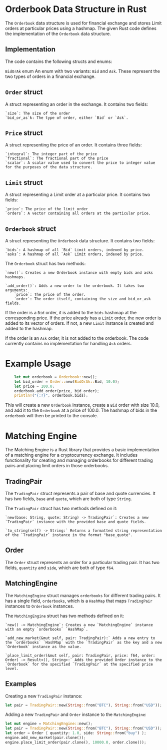 # Orderbook Data Structure in Rust

The `Orderbook` data structure is used for financial exchange and stores Limit orders at particular prices using a hashmap. The given Rust code defines the implementation of the `Orderbook` data structure.

## Implementation

The code contains the following structs and enums:

`BidOrAk` enum
An enum with two variants: `Bid` and `Ask`. These represent the two types of orders in a financial exchange.

## `Order` struct

A struct representing an order in the exchange. It contains two fields:

    `size`: The size of the order
    `bid_or_as`k: The type of order, either `Bid` or `Ask`.

## `Price` struct

A struct representing the price of an order. It contains three fields:

    `integral`: The integer part of the price
    `fractional`: The fractional part of the price
    `scalar`: A scalar value used to convert the price to integer value for the purposes of the data structure.

## `Limit` struct

A struct representing a Limit order at a particular price. It contains two fields:

    `price`: The price of the limit order
    `orders`: A vector containing all orders at the particular price.

## `Orderbook` struct

A struct representing the `Orderbook` data structure. It contains two fields:

    `bids`: A hashmap of all `Bid` Limit orders, indexed by price.
    `asks`: A hashmap of all `Ask` Limit orders, indexed by price.

The `Orderbook` struct has two methods:

    `new()`: Creates a new Orderbook instance with empty bids and asks hashmaps.

    `add_order()`: Adds a new order to the orderbook. It takes two arguments:
    	`price`: The price of the order.
    	`order`: The order itself, containing the size and bid_or_ask fields.

If the order is a `Bid` order, it is added to the `bids` hashmap at the corresponding price. If the price already has a `Limit` order, the new order is added to its vector of orders. If not, a new `Limit` instance is created and added to the hashmap.

If the order is an `Ask` order, it is not added to the orderbook. The code currently contains no implementation for handling `Ask` orders.

# Example Usage

```rust
	let mut orderbook = Orderbook::new();
	let bid_order = Order::new(BidOrAk::Bid, 10.0);
	let price = 100.0;
	orderbook.add_order(price, bid_order);
	println!("{:?}", orderbook.bids);
```

This will create a new `Orderbook` instance, create a `Bid` order with size 10.0, and add it to the `Orderbook` at a price of 100.0. The hashmap of bids in the `orderbook` will then be printed to the console.

# Matching Engine

The Matching Engine is a Rust library that provides a basic implementation of a matching engine for a cryptocurrency exchange. It includes functionality for creating and managing orderbooks for different trading pairs and placing limit orders in those orderbooks.

## TradingPair

The `TradingPair` struct represents a pair of base and quote currencies. It has two fields, `base` and `quote`, which are both of type `String`.

The `TradingPair` struct has two methods defined on it:

    `new(base: String, quote: String) -> TradingPair`: Creates a new `TradingPair` instance with the provided base and quote fields.

    `to_string(self) -> String:` Returns a formatted string representation of the `TradingPair` instance in the format "base_quote".

## Order

The `Order` struct represents an order for a particular trading pair. It has two fields, `quantity` and `side`, which are both of type `f64`.

## MatchingEngine

The `MatchingEngine` struct manages `orderbooks` for different trading pairs. It has a single field, `orderbooks`, which is a `HashMap` that maps `TradingPair` instances to `Orderbook` instances.

The `MatchingEngine` struct has two methods defined on it:

    `new() -> MatchingEngine`: Creates a new `MatchingEngine` instance with an empty `orderbooks` `HashMap`.

    `add_new_market(&mut self, pair: TradingPair):` Adds a new entry to the `orderbooks` `HashMap` with the `TradingPair` as the key and a new `Orderbook` instance as the value.

    `place_limit_order(&mut self, pair: TradingPair, price: f64, order: Order) -> Result<(), String>:` Adds the provided Order instance to the `Orderbook` for the specified `TradingPair` at the specified price level.

## Examples

Creating a new `TradingPair` instance:

```rust
let pair = TradingPair::new(String::from("BTC"), String::from("USD"));

```

Adding a new `TradingPair` and `Order` instance to the `MatchingEngine`:

```rust
let mut engine = MatchingEngine::new();
let pair = TradingPair::new(String::from("BTC"), String::from("USD"));
let order = Order { quantity: 1.0, side: String::from("buy") };
engine.add_new_market(pair.clone());
engine.place_limit_order(pair.clone(), 10000.0, order.clone());

```
